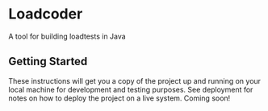 # Loadcoder

A tool for building loadtests in Java

## Getting Started

These instructions will get you a copy of the project up and running on your local machine for development and testing purposes. See deployment for notes on how to deploy the project on a live system.
Coming soon!

